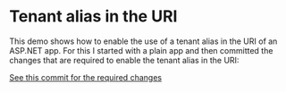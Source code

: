 # Tenant alias in the URI

This demo shows how to enable the use of a tenant alias in the URI of an ASP.NET app. For this I started with a plain app and then committed the changes that are required to enable the tenant alias in the URI:

[See this commit for the required changes](https://github.com/nd1012/Demo/commit/9c9fad84253dc05dc7f4de29d017b54091a73e7b)